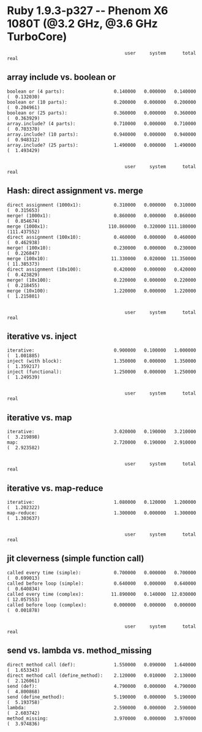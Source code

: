 Ruby 1.9.3-p327 -- Phenom X6 1080T (@3.2 GHz, @3.6 GHz TurboCore)
=================================================================


                                               user     system      total        real
array include vs. boolean or
----------------------------

    boolean or (4 parts):                  0.140000   0.000000   0.140000 (  0.132030)
    boolean or (10 parts):                 0.200000   0.000000   0.200000 (  0.204961)
    boolean or (25 parts):                 0.360000   0.000000   0.360000 (  0.363929)
    array.include? (4 parts):              0.710000   0.000000   0.710000 (  0.703370)
    array.include? (10 parts):             0.940000   0.000000   0.940000 (  0.948312)
    array.include? (25 parts):             1.490000   0.000000   1.490000 (  1.493429)


                                               user     system      total        real
Hash: direct assignment vs. merge
---------------------------------

    direct assignment (1000x1):            0.310000   0.000000   0.310000 (  0.315653)
    merge! (1000x1):                       0.860000   0.000000   0.860000 (  0.854674)
    merge (1000x1):                      110.860000   0.320000 111.180000 (111.437552)
    direct assignment (100x10):            0.460000   0.000000   0.460000 (  0.462938)
    merge! (100x10):                       0.230000   0.000000   0.230000 (  0.226847)
    merge (100x10):                       11.330000   0.020000  11.350000 ( 11.385373)
    direct assignment (10x100):            0.420000   0.000000   0.420000 (  0.423829)
    merge! (10x100):                       0.220000   0.000000   0.220000 (  0.218455)
    merge (10x100):                        1.220000   0.000000   1.220000 (  1.215801)


                                               user     system      total        real
iterative vs. inject
--------------------

    iterative:                             0.900000   0.100000   1.000000 (  1.001885)
    inject (with block):                   1.350000   0.000000   1.350000 (  1.359217)
    inject (functional):                   1.250000   0.000000   1.250000 (  1.249539)


                                               user     system      total        real
iterative vs. map
-----------------

    iterative:                             3.020000   0.190000   3.210000 (  3.219898)
    map:                                   2.720000   0.190000   2.910000 (  2.923582)


                                               user     system      total        real
iterative vs. map-reduce
------------------------

    iterative:                             1.080000   0.120000   1.200000 (  1.202322)
    map-reduce:                            1.300000   0.000000   1.300000 (  1.303637)


                                               user     system      total        real
jit cleverness (simple function call)
-------------------------------------

    called every time (simple):            0.700000   0.000000   0.700000 (  0.699013)
    called before loop (simple):           0.640000   0.000000   0.640000 (  0.640834)
    called every time (complex):          11.890000   0.140000  12.030000 ( 12.057553)
    called before loop (complex):          0.000000   0.000000   0.000000 (  0.001878)


                                               user     system      total        real
send vs. lambda vs. method_missing
----------------------------------

    direct method call (def):              1.550000   0.090000   1.640000 (  1.653343)
    direct method call (define_method):    2.120000   0.010000   2.130000 (  2.126061)
    send (def):                            4.790000   0.000000   4.790000 (  4.800868)
    send (define_method):                  5.190000   0.000000   5.190000 (  5.193758)
    lambda:                                2.590000   0.000000   2.590000 (  2.603742)
    method_missing:                        3.970000   0.000000   3.970000 (  3.974836)
